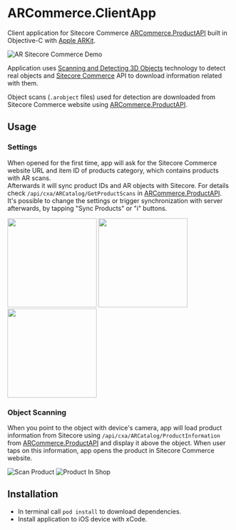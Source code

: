 # ARCommerce.ClientApp

Client application for Sitecore Commerce [ARCommerce.ProductAPI](https://github.com/whuu/ARCommerce.ProductAPI/) built in Objective-C with [Apple ARKit](https://developer.apple.com/arkit/).

![AR Sitecore Commerce Demo](images/ar-sitecore-commerce.gif)

Application uses [Scanning and Detecting 3D Objects](https://developer.apple.com/documentation/arkit/scanning_and_detecting_3d_objects) technology to detect real objects and [Sitecore Commerce](https://dev.sitecore.net/Downloads/Sitecore_Commerce.aspx) API to download information related with them.

Object scans (`.arobject` files) used for detection are downloaded from Sitecore Commerce website using [ARCommerce.ProductAPI](https://github.com/whuu/ARCommerce.ProductAPI/).

## Usage

### Settings
When opened for the first time, app will ask for the Sitecore Commerce website URL and item ID of products category, which contains products with AR scans.<br/>
Afterwards it will sync product IDs and AR objects with Sitecore. For details check `/api/cxa/ARCatalog/GetProductScans` in [ARCommerce.ProductAPI](https://github.com/whuu/ARCommerce.ProductAPI/).<br/>
It's possible to change the settings or trigger synchronization with server afterwards, by tapping "Sync Products" or "i" buttons. 

<p float="left">
  <img src="/images/sitecore-ar-settings.jpg" width="200" />
  <img src="/images/sitecore-ar-sync.jpg" width="200" /> 
  <img src="/images/sitecore-ar-sync-finished.jpg" width="200" />
</p>

### Object Scanning

When you point to the object with device's camera, app will load product information from Sitecore using `/api/cxa/ARCatalog/ProductInformation` from [ARCommerce.ProductAPI](https://github.com/whuu/ARCommerce.ProductAPI/) and display it above the object. When user taps on this information, app opens the product in Sitecore Commerce website.

![Scan Product](images/sitecore-ar-product.jpg) ![Product In Shop](images/sitecore-ar-shop.jpg)

## Installation

* In terminal call `pod install` to download dependencies.
* Install application to iOS device with xCode.
